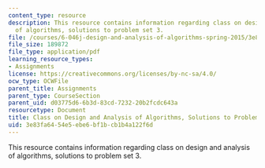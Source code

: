 ```yaml
---
content_type: resource
description: This resource contains information regarding class on design and analysis
  of algorithms, solutions to problem set 3.
file: /courses/6-046j-design-and-analysis-of-algorithms-spring-2015/3e83fa6454e5ebe6bf1bcb1b4a122f6d_MIT6_046JS15_pset3sols.pdf
file_size: 189872
file_type: application/pdf
learning_resource_types:
- Assignments
license: https://creativecommons.org/licenses/by-nc-sa/4.0/
ocw_type: OCWFile
parent_title: Assignments
parent_type: CourseSection
parent_uid: d03775d6-6b3d-83cd-7232-20b2fcdc643a
resourcetype: Document
title: Class on Design and Analysis of Algorithms, Solutions to Problem Set 3
uid: 3e83fa64-54e5-ebe6-bf1b-cb1b4a122f6d
---
```

This resource contains information regarding class on design and analysis of algorithms, solutions to problem set 3.